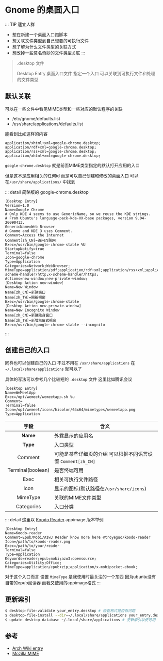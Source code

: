 # Gnome 的桌面入口

::: TIP 适宜人群
- 想在新建一个桌面入口跑脚本
- 想关联文件类型到自己想要的可执行文件
- 想了解为什么文件类型的关联方式
- 想改掉一些莫名奇妙的文件类型关联
:::

> .desktop 文件
> 
> Desktop Entry 桌面入口文件 指定一个入口 可以关联到可执行文件和处理的文件类型

## 默认关联

可以在一些文件中看见MIME类型和一些对应的默认程序的关联

- /etc/gnome/defaults.list
- /usr/share/applications/defaults.list

能看到比如这样的内容

```
application/xhtml+xml=google-chrome.desktop;
application/rdf+xml=google-chrome.desktop;
application/rss+xml=google-chrome.desktop;
application/xhtml+xml=google-chrome.desktop;
```

`google-chrome.desktop` 就是前面MIME类型指定的默认打开应用的入口

但是这不是应用相关的任何id 而是可以自己创建和修改的桌面入口 可以在`/usr/share/applications/` 中找到

::: detail 简略版的 google-chrome.desktop

```desktop
[Desktop Entry]
Version=1.0
Name=Google Chrome
# Only KDE 4 seems to use GenericName, so we reuse the KDE strings.
# From Ubuntu's language-pack-kde-XX-base packages, version 9.04-20090413.
GenericName=Web Browser
# Gnome and KDE 3 uses Comment.
Comment=Access the Internet
Comment[zh_CN]=访问互联网
Exec=/usr/bin/google-chrome-stable %U
StartupNotify=true
Terminal=false
Icon=google-chrome
Type=Application
Categories=Network;WebBrowser;
MimeType=application/pdf;application/rdf+xml;application/rss+xml;application/xhtml+xml;application/xhtml_xml;application/xml;image/gif;image/jpeg;image/png;image/webp;text/html;text/xml;x-scheme-handler/http;x-scheme-handler/https;
Actions=new-window;new-private-window;
[Desktop Action new-window]
Name=New Window
Name[zh_CN]=新建窗口
Name[zh_TW]=開新視窗
Exec=/usr/bin/google-chrome-stable
[Desktop Action new-private-window]
Name=New Incognito Window
Name[zh_CN]=新建隐身窗口
Name[zh_TW]=新增無痕式視窗
Exec=/usr/bin/google-chrome-stable --incognito
```
:::

## 创建自己的入口

同样也可以创建自己的入口 不过不用在 `/usr/share/applications` 在 `~/.local/share/applications` 就可以了

具体的写法可以参考几个比较短的 `.desktop` 文件 这里比如腾讯会议

```
[Desktop Entry]
Name=WeMeetApp
Exec=/opt/wemeet/wemeetapp.sh %u
Comment=
Terminal=false
Icon=/opt/wemeet/icons/hicolor/64x64/mimetypes/wemeetapp.png
Type=Application
```

| 字段 | 含义 |
| :---: | -- |
| **Name** | 外露显示的应用名 |
| **Type** | 入口类型 |
| Comment | 可能是某些详细页的介绍 可以根据不同语言设置 `Comment[zh_CN]` |
| Terminal(boolean) | 是否终端可用 |
| Exec | 相关可执行文件路径 |
| Icon | 显示的图标(默认路径在`/usr/share/icons`) |
| MimeType | 关联的MIME文件类型 |
| Categories | 入口分类 |


::: detail 这里以 [Koodo Reader](https://github.com/troyeguo/koodo-reader) appimage 版本举例
```
[Desktop Entry]
Name=Koodo-reader
Comment=Epub/Mobi/Azw3 Reader know more here @troyeguo/koodo-reader
Icon=/path/to/koodo-reader.png
Exec=/path/to/your/reader
Terminal=false
Type=Application
Keywords=reader;epub;mobi;azw3;opensource;
Categories=Utility;Office;
MimeType=application/epub+zip;application/x-mobipocket-ebook;
```

对于这个入口而言 设置 `MimeType` 是我使用时最关注的一个东西 因为ubuntu没有自带的epub阅读器 而我又使用的appimage格式
:::

## 更新索引


```sh
$ desktop-file-validate your_entry.desktop # 检查格式是否有问题
$ desktop-file-install --dir=~/.local/share/applications your_entry.desktop # 将入口文件放入指定目录 似乎直接 mv 也行
$ update-desktop-database ~/.local/share/applications # 更新索引以便可用
```

## 参考

- [Arch Wiki entry](https://wiki.archlinux.org/title/desktop_entries)
- [Mozilla MIME](https://developer.mozilla.org/zh-CN/docs/Web/HTTP/Basics_of_HTTP/MIME_types/Common_types)